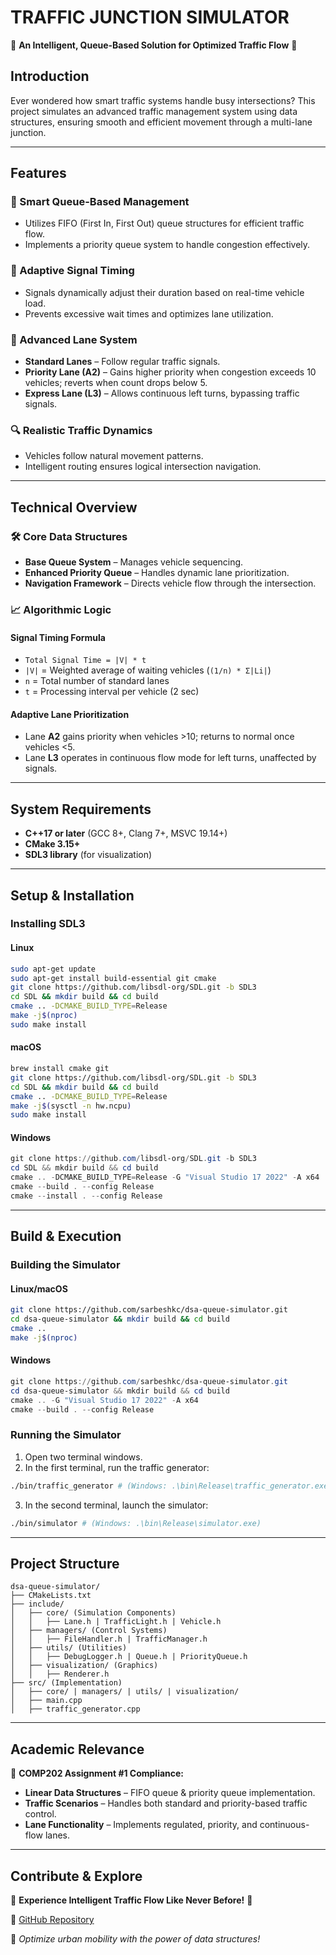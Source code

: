 # TRAFFIC JUNCTION SIMULATOR

🚦 **An Intelligent, Queue-Based Solution for Optimized Traffic Flow** 🚦

## Introduction
Ever wondered how smart traffic systems handle busy intersections? This project simulates an advanced traffic management system using data structures, ensuring smooth and efficient movement through a multi-lane junction.

---
## Features

### 🔄 Smart Queue-Based Management
- Utilizes FIFO (First In, First Out) queue structures for efficient traffic flow.
- Implements a priority queue system to handle congestion effectively.

### 🚦 Adaptive Signal Timing
- Signals dynamically adjust their duration based on real-time vehicle load.
- Prevents excessive wait times and optimizes lane utilization.

### 🚗 Advanced Lane System
- **Standard Lanes** – Follow regular traffic signals.
- **Priority Lane (A2)** – Gains higher priority when congestion exceeds 10 vehicles; reverts when count drops below 5.
- **Express Lane (L3)** – Allows continuous left turns, bypassing traffic signals.

### 🔍 Realistic Traffic Dynamics
- Vehicles follow natural movement patterns.
- Intelligent routing ensures logical intersection navigation.

---
## Technical Overview

### 🛠 Core Data Structures
- **Base Queue System** – Manages vehicle sequencing.
- **Enhanced Priority Queue** – Handles dynamic lane prioritization.
- **Navigation Framework** – Directs vehicle flow through the intersection.

### 📈 Algorithmic Logic
#### Signal Timing Formula
- `Total Signal Time = |V| * t`
- `|V|` = Weighted average of waiting vehicles (`(1/n) * Σ|Li|`)
- `n` = Total number of standard lanes
- `t` = Processing interval per vehicle (2 sec)

#### Adaptive Lane Prioritization
- Lane **A2** gains priority when vehicles >10; returns to normal once vehicles <5.
- Lane **L3** operates in continuous flow mode for left turns, unaffected by signals.

---
## System Requirements

- **C++17 or later** (GCC 8+, Clang 7+, MSVC 19.14+)
- **CMake 3.15+**
- **SDL3 library** (for visualization)

---
## Setup & Installation

### Installing SDL3

#### Linux
```bash
sudo apt-get update
sudo apt-get install build-essential git cmake
git clone https://github.com/libsdl-org/SDL.git -b SDL3
cd SDL && mkdir build && cd build
cmake .. -DCMAKE_BUILD_TYPE=Release
make -j$(nproc)
sudo make install
```

#### macOS
```bash
brew install cmake git
git clone https://github.com/libsdl-org/SDL.git -b SDL3
cd SDL && mkdir build && cd build
cmake .. -DCMAKE_BUILD_TYPE=Release
make -j$(sysctl -n hw.ncpu)
sudo make install
```

#### Windows
```powershell
git clone https://github.com/libsdl-org/SDL.git -b SDL3
cd SDL && mkdir build && cd build
cmake .. -DCMAKE_BUILD_TYPE=Release -G "Visual Studio 17 2022" -A x64
cmake --build . --config Release
cmake --install . --config Release
```

---
## Build & Execution

### Building the Simulator

#### Linux/macOS
```bash
git clone https://github.com/sarbeshkc/dsa-queue-simulator.git
cd dsa-queue-simulator && mkdir build && cd build
cmake ..
make -j$(nproc)
```

#### Windows
```powershell
git clone https://github.com/sarbeshkc/dsa-queue-simulator.git
cd dsa-queue-simulator && mkdir build && cd build
cmake .. -G "Visual Studio 17 2022" -A x64
cmake --build . --config Release
```

### Running the Simulator

1. Open two terminal windows.
2. In the first terminal, run the traffic generator:
```bash
./bin/traffic_generator # (Windows: .\bin\Release\traffic_generator.exe)
```
3. In the second terminal, launch the simulator:
```bash
./bin/simulator # (Windows: .\bin\Release\simulator.exe)
```

---
## Project Structure
```
dsa-queue-simulator/
├── CMakeLists.txt
├── include/
│   ├── core/ (Simulation Components)
│   │   ├── Lane.h | TrafficLight.h | Vehicle.h
│   ├── managers/ (Control Systems)
│   │   ├── FileHandler.h | TrafficManager.h
│   ├── utils/ (Utilities)
│   │   ├── DebugLogger.h | Queue.h | PriorityQueue.h
│   ├── visualization/ (Graphics)
│   │   ├── Renderer.h
├── src/ (Implementation)
│   ├── core/ | managers/ | utils/ | visualization/
│   ├── main.cpp
│   ├── traffic_generator.cpp
```

---
## Academic Relevance

📌 **COMP202 Assignment #1 Compliance:**
- **Linear Data Structures** – FIFO queue & priority queue implementation.
- **Traffic Scenarios** – Handles both standard and priority-based traffic control.
- **Lane Functionality** – Implements regulated, priority, and continuous-flow lanes.

---
## Contribute & Explore
🚦 **Experience Intelligent Traffic Flow Like Never Before!** 🚦

🔗 [GitHub Repository](https://github.com/sryn623/dsa-queue-simulator)

🎯 *Optimize urban mobility with the power of data structures!*

